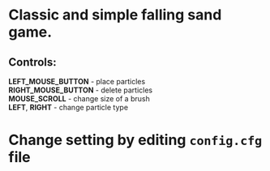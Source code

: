 # Classic and simple falling sand game.

## Controls:
**LEFT_MOUSE_BUTTON** - place particles <br>
**RIGHT_MOUSE_BUTTON** - delete particles <br>
**MOUSE_SCROLL** - change size of a brush <br>
**LEFT**, **RIGHT** - change particle type <br>

# Change setting by editing `config.cfg` file
